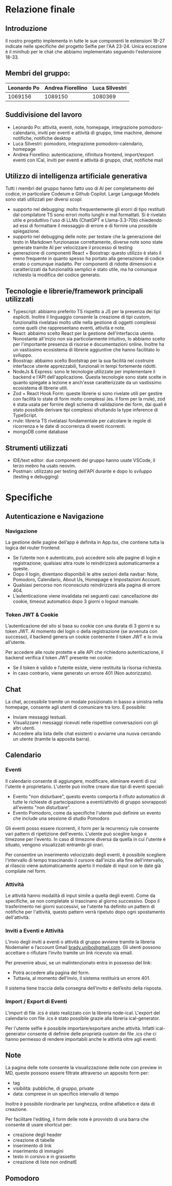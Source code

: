 # Relazione finale
## Introduzione

Il nostro progetto implementa in tutte le sue componenti le estensioni 18-27 indicate nelle specifiche del progetto Selfie per l'AA 23-24. Unica eccezione è il minihub per le chat che abbiamo implementato seguendo l'estensione 18-33.

## Membri del gruppo:

| Leonardo Po | Andrea Fiorellino | Luca SIlvestri |
|--|--|--|
| 1069156 | 1089150 | 1080369 |

## Suddivisione del lavoro

- Leonardo Po: attività, eventi, note, homepage, integrazione pomodoro-calendario, inviti per eventi e attività di gruppo, time machine, demone notifiche, notifiche desktop
- Luca Silvestri: pomodoro, integrazione pomodoro-calendario, homepage
- Andrea Fiorellino: autenticazione, rifinitura frontend, import/export eventi con ICal, inviti per eventi e attività di gruppo, chat, notifiche mail

## Utilizzo di intelligenza artificiale generativa

Tutti i membri del gruppo hanno fatto uso di AI per completamento del codice, in particolare Codeium e Github Copilot.
Large Language Models sono stati utilizzati per diversi scopi:

- supporto nel debugging: molto frequentemente gli erorri di tipo restituiti dal compilatore TS sono errori molto lunghi e mal formattati. Si è rivelato utile e produttivo l'uso di LLMs (ChatGPT e Llama-3.3-70b) chiedendo ad essi di formattare il messaggio di errore e di fornire una possibile spiegazione.
- supporto nel debugging delle note: per testare che la generazione del testo in Markdown funzionasse correttamente, diverse note sono state generate tramite AI per velocizzare il processo di testing
- generazione di componenti React + Boostrap: questo utilizzo è stato il meno frequente in quanto spesso ha portato alla generazione di codice errato o comunque inadatto. Per componenti di ridotte dimensioni e caratterizzati da funzionalità semplici è stato utile, ma ha comunque richiesto la modifica del codice generato.

## Tecnologie e librerie/framework principali utilizzati

- Typescript: abbiamo preferito TS rispetto a JS per la presenza dei tipi espliciti. Inoltre il linguaggio consente la creazione di tipi custom, funzionalità rivelatasi molto utile nella gestione di oggetti complessi come quelli che rappresentano eventi, attività e note.
- React: abbaimo scelto React per la gestione dell'interfaccia utente. Nonostante all'inizio non sia particolarmente intuitivo, lo abbiamo scelto per l'importante presenza di risorse e documentazioni online. Inoltre ha un vastissimo ecosistema di librerie aggiuntive che hanno facilitato lo sviluppo.
- Boostrap: abbaimo scelto Bootstrap per la sua facilità nel costruire interfacce utente apprezzabili, funzionali in tempi fortemente ridotti.
- NodeJs & Express: sono le tecnologie utilizzate per implementare il backend e l'API dell'applicazione. Questa tecnologie sono state scelte in quanto spiegate a lezione e anch'esse caratterizzate da un vastissimo ecosistema di librerie utili.
- Zod + React Hook Form: queste librerie si sono rivelate utili per gestire con facilità lo state di form molto complessi (es. il form per la rrule), zod è stata usata per fornire degli schema di validazione dei form, dai quali è stato possibile derivare tipi complessi sfruttando la type inference di TypeScript.
- rrule: libreria TS rivelatasi fondamentale per calcolare le regole di ricorrenza e le date di occorrenza di eventi ricorrenti.
- mongoDB come database

## Strumenti utilizzati

- IDE/text editor: due componenti del gruppo hanno usate VSCode, il terzo mebro ha usato neovim.
- Postman: utilizzato per testing dell'API durante e dopo lo sviluppo (testing e debugging)

# Specifiche

## **Autenticazione e Navigazione**

### **Navigazione**

La gestione delle pagine dell’app è definita in App.tsx, che contiene tutta la logica del router frontend:

- Se l’utente non è autenticato, può accedere solo alle pagine di login e registrazione; qualsiasi altra route lo reindirizzerà automaticamente a queste.
- Dopo il login, diventano disponibili le altre sezioni della navbar: Note, Pomodoro, Calendario, About Us, Homepage e Impostazioni Account.
- Qualsiasi percorso non riconosciuto reindirizzerà alla pagina di errore 404.
- L’autenticazione viene invalidata nei seguenti casi: cancellazione dei cookie, timeout automatico dopo 3 giorni o logout manuale.

### **Token JWT & Cookie**

L’autenticazione del sito si basa su cookie con una durata di 3 giorni e su token JWT. Al momento del login o della registrazione (se avvenuta con successo), il backend genera un cookie contenente il token JWT e lo invia all’utente.

Per accedere alle route protette e alle API che richiedono autenticazione, il backend verifica il token JWT presente nei cookie:

- Se il token è valido e l’utente esiste, viene restituita la risorsa richiesta.
- In caso contrario, viene generato un errore 401 (Non autorizzato).

## **Chat**

La chat, accessibile tramite un modale posizionato in basso a sinistra nella homepage, consente agli utenti di comunicare tra loro. È possibile:

- Inviare messaggi testuali.
- Visualizzare i messaggi ricevuti nelle rispettive conversazioni con gli altri utenti.
- Accedere alla lista delle chat esistenti o avviarne una nuova cercando un utente (tramite la apposita barra).

## **Calendario**

### **Eventi**

Il calendario consente di aggiungere, modificare, eliminare eventi di cui l'utente è proprietario.
L'utente può inoltre creare due tipi di eventi speciali:

 - Evento "non disturbare", questo evento comporta il rifiuto automatico di tutte le richieste di partecipazione a eventi/attivitò di gruppo
 sovrapposti all'evento "non disturbare".
 - Evento Pomodoro, come da specifiche l'utente può definire un evento che include una sessione di studio Pomodoro

Gli eventi posso essere ricorrenti, il form per la recurrency rule consente vari pattern di ripetizione dell'evento.
L'utente può sceglire luogo e timezone per l'evento. In caso di timezone diversa da quella in cui l'utente è situato, vengono visualizzati entrambi gli orari.

Per consentire un inserimento velocizzato degli eventi, è possibile scegliere l'intervallo di tempo trascinando il cursore dall'inizio alla fine dell'intervallo,
al rilascio viene automaticamente aperto il modale di input con le date già compilate nel form.

### **Attività**

Le attività hanno modalità di input simile a quella degli eventi.
Come da specifiche, se non completate si trascinano al giorno successivo. Dopo il trasferimento nei giorni successivi, se l'utente
ha definito un pattern di notifiche per l'attività, questo pattern verrà ripetuto dopo ogni spostamento dell'attività.


### **Inviti a Eventi e Attività**

L’invio degli inviti a eventi o attività di gruppo avviene tramite la libreria Nodemailer e l’account Gmail [brady.unibo@gmail.com](mailto:brady.unibo@gmail.com). Gli utenti possono accettare o rifiutare l’invito tramite un link ricevuto via email.

Per prevenire abusi, se un malintenzionato entra in possesso del link:

- Potrà accedere alla pagina del form.
- Tuttavia, al momento dell’invio, il sistema restituirà un errore 401.

Il sistema tiene traccia della consegna dell’invito e dell’esito della risposta.

### **Import / Export di Eventi**
L'import di file .ics è stato realizzato con la libreria node-ical.
L'export del calendario con file .ics è stato possibile grazie alla libreria ical-generator.

Per l'utente selfie è possibile importare/esportare anche attività. Infatti ical-generator consente di definire delle proprietà custom dei file .ics
che ci hanno permesso di rendere importabili anche le attività oltre agli eventi.

## Note
La pagina delle note consente la visualizzazione delle note con preview in MD, queste possono essere filtrate attraverso un apposito form per:
 - tag
 - visibilità: pubbliche, di gruppo, private
 - data: comprese in un specifico intervallo di tempo

Inoltre è possibile riordinarle per lunghezza, ordine alfabetico e data di creazione.

Per facilitare l'editing, il form delle note è provvisto di una barra che consente di usare shortcut per:
 - creazione degli header
 - creazione di tabelle
 - inserimento di link
 - inserimento di immagini
 - testo in corsivo e in grassetto
 - creazione di liste non ordinatE

##  Pomodoro
